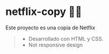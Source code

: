 # netflix-copy 🐱‍👤
Este proyecto es una copia de Netflix
>- Desarrollado con HTML y CSS.
>- Not responsive design

